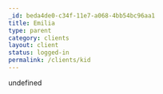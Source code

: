 ```yaml
---
_id: beda4de0-c34f-11e7-a068-4bb54bc96aa1
title: Emilia
type: parent
category: clients
layout: client
status: logged-in
permalink: /clients/kid
---
```

undefined
